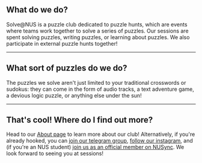 ## What do we do?
Solve@NUS is a puzzle club dedicated to puzzle hunts, which are
events where teams work together to solve a series of puzzles. Our
sessions are spent solving puzzles, writing puzzles, or learning
about puzzles. We also participate in external puzzle hunts
together!

---

## What sort of puzzles do we do?
The puzzles we solve aren't just limited to your traditional
crosswords or sudokus: they can come in the form of audio tracks, a
text adventure game, a devious logic puzzle, or anything else under
the sun!

---

## That's cool! Where do I find out more?
Head to our [About page](/about) to learn more about our club! Alternatively, if you're already
hooked, you can [join our telegram group](https://tinyurl.com/ovalsunset), [follow our instagram](https://www.instagram.com/ovalsunset/),
and (if you're an NUS student) [join us as an official member on NUSync](https://nus.campuslabs.com/engage/organization/solve-at-nus). We look forward to seeing you at sessions!
